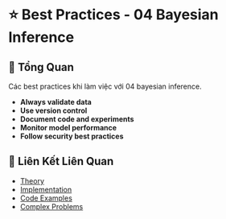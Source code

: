 # ⭐ Best Practices - 04 Bayesian Inference

## 🎯 Tổng Quan

Các best practices khi làm việc với 04 bayesian inference.

- **Always validate data**
- **Use version control**
- **Document code and experiments**
- **Monitor model performance**
- **Follow security best practices**

## 🔗 Liên Kết Liên Quan

- [Theory](./THEORY_04_bayesian_inference.md)
- [Implementation](./IMPLEMENTATION_04_bayesian_inference.md)
- [Code Examples](./CODE_EXAMPLES_04_bayesian_inference.md)
- [Complex Problems](./COMPLEX_PROBLEMS.md)
